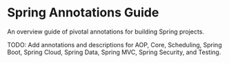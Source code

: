 # Spring Annotations Guide
An overview guide of pivotal annotations for building Spring projects.

TODO: Add annotations and descriptions for AOP, Core, Scheduling, Spring Boot, Spring Cloud, Spring Data, Spring MVC, Spring Security, and Testing.
